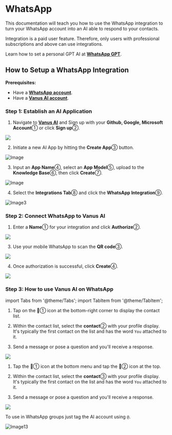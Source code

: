 # WhatsApp 
This documentation will teach you how to use the WhatsApp integration to turn your WhatsApp account into an AI able to respond to your contacts.

Integration is a paid user feature. Therefore, only users with professional subscriptions and above can use integrations.

Learn how to set a personal GPT AI at [**WhatsApp GPT**](https://www.vanus.ai/blog/how-to-setup-chatgpt-on-whatsapp-with-vanus-connect/).

## How to Setup a WhatsApp Integration

**Prerequisites:**

- Have a [**WhatsApp account**](https://www.whatsapp.com).
- Have a [**Vanus AI account**](https://ai.vanus.ai).

### Step 1: Establish an AI Application
1. Navigate to [**Vanus AI**](https://ai.vanus.ai) and Sign up with your **Github, Google, Microsoft Account**① or click **Sign up**②.

![](images/vanusai1-signup.webp)

2. Initiate a new AI App by hitting the **Create App**③ button.

![Image](images/vanusai2-create-app.webp)

3. Input an **App Name**④, select an **App Model**⑤, upload to the **Knowledge Base**⑥, then click **Create**⑦.

![Image](images/vanusai3-app-config.webp)

4. Select the **Integrations Tab**⑧ and click the **WhatsApp Integration**⑨.

![Image3](images/vanusai4.webp)

### Step 2: Connect WhatsApp to Vanus AI
1. Enter a **Name**① for your integration and click **Authorize**②.

![](images/whatsapp_1.webp)

3. Use your mobile WhatsApp to scan the **QR code**③.

![](images/whatsapp_2.webp)  

4. Once authorization is successful, click **Create**④.  

![](images/whatsapp_3.webp)


### Step 3: How to use Vanus AI on WhatsApp

import Tabs from '@theme/Tabs';
import TabItem from '@theme/TabItem';

<Tabs>

<TabItem label="Android" value="android">

1. Tap on the 💬① icon at the bottom-right corner to display the contact list.


2. Within the contact list, select the **contact**② with your profile display. It's typically the first contact on the list and has the word `You` attached to it.


3.  Send a message or pose a question and you'll receive a response.
  
![](images/whatsapp_android_1.webp)


</TabItem>

<TabItem label="iOS" value="ios">

1. Tap the 💬①  icon at the bottom menu and tap the 📝② icon at the top.


2. Within the contact list, select the **contact**③ with your profile display. It's typically the first contact on the list and has the word `You` attached to it.


3. Send a message or pose a question and you'll receive a response.
  
![](images/whatsapp_ios_1.webp)

</TabItem>

</Tabs>

To use in WhatsApp groups just tag the AI account using `@`. 

![Image13](images/whatsapp_groups_1.webp)




